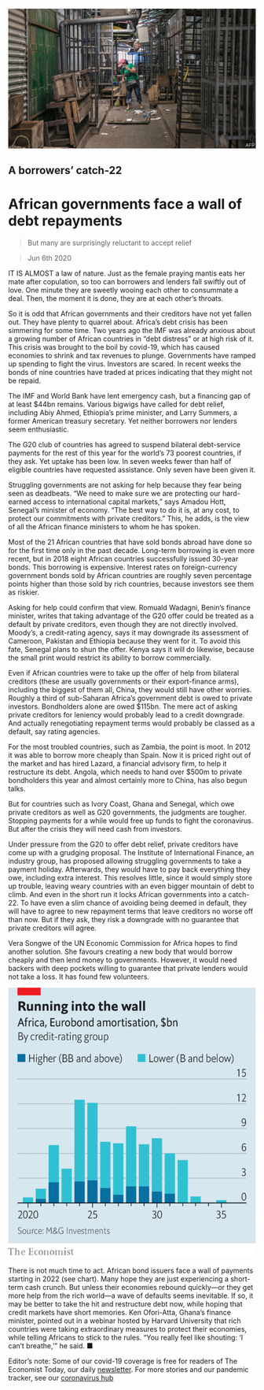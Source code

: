 ![](./images/20200606_MAP005_0.jpg)

## A borrowers’ catch-22

# African governments face a wall of debt repayments

> But many are surprisingly reluctant to accept relief

> Jun 6th 2020

IT IS ALMOST a law of nature. Just as the female praying mantis eats her mate after copulation, so too can borrowers and lenders fall swiftly out of love. One minute they are sweetly wooing each other to consummate a deal. Then, the moment it is done, they are at each other’s throats.

So it is odd that African governments and their creditors have not yet fallen out. They have plenty to quarrel about. Africa’s debt crisis has been simmering for some time. Two years ago the IMF was already anxious about a growing number of African countries in “debt distress” or at high risk of it. This crisis was brought to the boil by covid-19, which has caused economies to shrink and tax revenues to plunge. Governments have ramped up spending to fight the virus. Investors are scared. In recent weeks the bonds of nine countries have traded at prices indicating that they might not be repaid.

The IMF and World Bank have lent emergency cash, but a financing gap of at least $44bn remains. Various bigwigs have called for debt relief, including Abiy Ahmed, Ethiopia’s prime minister, and Larry Summers, a former American treasury secretary. Yet neither borrowers nor lenders seem enthusiastic.

The G20 club of countries has agreed to suspend bilateral debt-service payments for the rest of this year for the world’s 73 poorest countries, if they ask. Yet uptake has been low. In seven weeks fewer than half of eligible countries have requested assistance. Only seven have been given it.

Struggling governments are not asking for help because they fear being seen as deadbeats. “We need to make sure we are protecting our hard-earned access to international capital markets,” says Amadou Hott, Senegal’s minister of economy. “The best way to do it is, at any cost, to protect our commitments with private creditors.” This, he adds, is the view of all the African finance ministers to whom he has spoken.

Most of the 21 African countries that have sold bonds abroad have done so for the first time only in the past decade. Long-term borrowing is even more recent, but in 2018 eight African countries successfully issued 30-year bonds. This borrowing is expensive. Interest rates on foreign-currency government bonds sold by African countries are roughly seven percentage points higher than those sold by rich countries, because investors see them as riskier.

Asking for help could confirm that view. Romuald Wadagni, Benin’s finance minister, writes that taking advantage of the G20 offer could be treated as a default by private creditors, even though they are not directly involved. Moody’s, a credit-rating agency, says it may downgrade its assessment of Cameroon, Pakistan and Ethiopia because they went for it. To avoid this fate, Senegal plans to shun the offer. Kenya says it will do likewise, because the small print would restrict its ability to borrow commercially.

Even if African countries were to take up the offer of help from bilateral creditors (these are usually governments or their export-finance arms), including the biggest of them all, China, they would still have other worries. Roughly a third of sub-Saharan Africa’s government debt is owed to private investors. Bondholders alone are owed $115bn. The mere act of asking private creditors for leniency would probably lead to a credit downgrade. And actually renegotiating repayment terms would probably be classed as a default, say rating agencies.

For the most troubled countries, such as Zambia, the point is moot. In 2012 it was able to borrow more cheaply than Spain. Now it is priced right out of the market and has hired Lazard, a financial advisory firm, to help it restructure its debt. Angola, which needs to hand over $500m to private bondholders this year and almost certainly more to China, has also begun talks.

But for countries such as Ivory Coast, Ghana and Senegal, which owe private creditors as well as G20 governments, the judgments are tougher. Stopping payments for a while would free up funds to fight the coronavirus. But after the crisis they will need cash from investors.

Under pressure from the G20 to offer debt relief, private creditors have come up with a grudging proposal. The Institute of International Finance, an industry group, has proposed allowing struggling governments to take a payment holiday. Afterwards, they would have to pay back everything they owe, including extra interest. This resolves little, since it would simply store up trouble, leaving weary countries with an even bigger mountain of debt to climb. And even in the short run it locks African governments into a catch-22. To have even a slim chance of avoiding being deemed in default, they will have to agree to new repayment terms that leave creditors no worse off than now. But if they ask, they risk a downgrade with no guarantee that private creditors will agree.

Vera Songwe of the UN Economic Commission for Africa hopes to find another solution. She favours creating a new body that would borrow cheaply and then lend money to governments. However, it would need backers with deep pockets willing to guarantee that private lenders would not take a loss. It has found few volunteers.

![](./images/20200606_MAC850.png)

There is not much time to act. African bond issuers face a wall of payments starting in 2022 (see chart). Many hope they are just experiencing a short-term cash crunch. But unless their economies rebound quickly—or they get more help from the rich world—a wave of defaults seems inevitable. If so, it may be better to take the hit and restructure debt now, while hoping that credit markets have short memories. Ken Ofori-Atta, Ghana’s finance minister, pointed out in a webinar hosted by Harvard University that rich countries were taking extraordinary measures to protect their economies, while telling Africans to stick to the rules. “You really feel like shouting: ‘I can’t breathe,’” he said. ■

Editor’s note: Some of our covid-19 coverage is free for readers of The Economist Today, our daily [newsletter](https://www.economist.com/https://my.economist.com/user#newsletter). For more stories and our pandemic tracker, see our [coronavirus hub](https://www.economist.com//news/2020/03/11/the-economists-coverage-of-the-coronavirus)